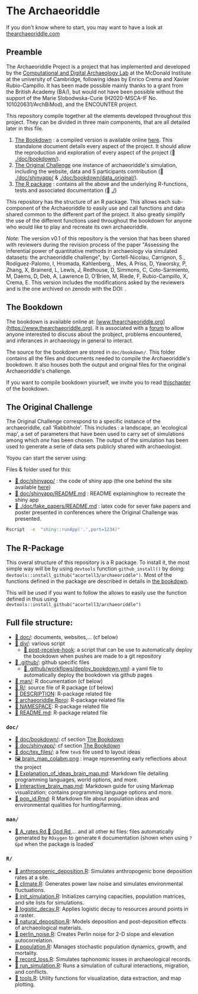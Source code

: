 # The Archaeoriddle

If you don't know where to start, you may want to have a look at [thearchaeoriddle.com](https://thearchaeoriddle.org/)

## Preamble

The Archaeoriddle Project is a project that has implemented and developed by the [Computational and Digital Archaeology Lab](https://www.arch.cam.ac.uk/research/laboratories/cdal) at the McDonald Institute at the university of Cambridge, following ideas by Enrico Crema and Xavier Rubio-Campillo. It has been made possible mainly thanks to a grant from the British Academy (BA/), but would not have been possible without the support of the Marie Slobodwska-Curie (H2020-MSCA-IF No. 101020631/ArchBiMod), and the ENCOUNTER project.

This repository compile together all the elements developed throughout this project. They can be divided in three main components, that are all detailed later in this file.

1. [The Bookdown](?tab=readme-ov-file#the-bookdown) : a compiled version is available online [here](www.thearchaeoriddle.com). This standalone document details every aspect of the project. It should allow the reproduction and exploration of every aspect of the project (:file_folder: [./doc/bookdown/](./doc/bookdown/)).
2. [The Original Challenge](?tab=readme-ov-file#the-original-challenge) one instance of archaeoriddle's simulation, including the website, data and 5 participants contribution (:file_folder: [./doc/shinyapp/](./doc/shinyapp/) & [./doc/bookdown/data_original/](./doc/bookdown/data_original/)).
2. [The R package](?tab=readme-ov-file#the-r-package) : contains all the above and the underlying R-functions, tests and associated documentation (:file_folder: [./](./))


This repository has the structure of an R package. This allows each sub-component of the Archaeoriddle to easily use and call functions and data shared common to the different part of the project. It also greatly simplify the use of the different functions used throughout the bookdown for anyone who would like to play and recreate its own archaeoriddle.


*Note:* The version v0.1 of this repository is the version that has been shared with reviewers during the revision process of the paper "Assessing the inferential power of quantitative methods in archaeology via simulated datasets: the archaeoriddle challenge", by:
Cortell-Nicolau,  Carrignon, S., Rodíguez-Palomo, I, Hromada,  Kahlenberg, , Mes, A Priss, D, Yaworsky, P, Zhang, X, Brainerd, L, Lewis, J, Redhouse, D, Simmons, C, Coto-Sarmiento, M, Daems, D, Deb, A, Lawrence D, O’Brien, M, Riede, F, Rubio-Campillo, X, Crema, E.
This version includes the modifications asked by the reviewers and is the one archived on zenodo with the DOI: . 

## The Bookdown

The bookdown is available online at: [www.thearchaeoriddle.org](https://www.thearchaeoriddle.org). It is associated with a [forum](https://www.thearchaeoriddle.org/forum) to allow anyone interested to discuss about the probject, problems encountered, and inferances in archaeology in general to interact.

The source for the bookdown are stored in `doc/bookdown/`.
This folder contains all the files and documents needed to compile the Archaeoriddle's bookdown. It also houses both the output and original files for the original Archaeoriddle's challenge.

If you want to compile bookdown yourself, we invite you to read [thischapter](https://thearchaeoriddle.org/index.html#compiling-the-book) of the bookdown.


## The Original Challenge 

The Original Challenge correspond to a specific instance of the archaeoriddle, call 'Rabbithole'. This includes : a landscape, an 'ecological map', a set of parameters that have been used to carry set of simulations among which  _one_ has been chosen. The output of the simulation has been used to generate a serie of data sets publicly shared with archaeologist.

Yoyou can start the server using:

Files & folder used for this:

- [:file_folder: doc/shinyapp/]() : the code of  shiny app (the one behind the site available [here](https://theia.arch.cam.ac.uk/archaeoriddle))
- [📄 doc/shinyapp/README.md]() : README explaininghow to recreate the shiny app
- [:file_folder: ./doc/fake_papers/README.md]() :  latex code for sever fake papers and poster presented in conferences where the Original Challenge was presented.

```bash
Rscript  -e  "shiny::runApp('.',port=1234)"
```


## The R-Package 

This overal structure of this repository is a R package. 
To install it, the most simple way will be by using `devtools` function `github_install()` by doing: `devtools::install_github("acortell3/archaeoriddle")`.
Most of the functions defined in the package are described in details in [the bookdown](https://www.thearchaeoriddle).

This will be used if you want to follow the  allows to easily use the function defined in  thus using `devtools::install_github("acortell3/archaeoriddle")` 


## Full file structure:

- [:file_folder: doc/](./doc/): documents, websites,... (cf below)
- [:file_folder: div/](./div/): various script
    - [📄 post-receive-hook](./div/post-receive-hook): a script that can be use to automatically deploy the bookdown when pushes are made to a git repository 
- [:file_folder: .github/](./.github/): github specific files
    - [📄 .github/workflows/deploy_bookdown.yml](./.github/workflows/deploy_bookdown.yml): a yaml file to automatically deploy the bookdown via github pages
- [:file_folder: man/](./man/): R documentation (cf below)
- [:file_folder: R/](./R/): source file of R package (cf below)
- [📄 DESCRIPTION](./DESCRIPTION): R-package related file
- [📄 archaeoriddle.Rproj](./archaeoriddle.Rproj): R-package related file
- [📄 NAMESPACE](./NAMESPACE): R-package related file
- [📄 README.md](./README.md): R-package related file



### `doc/`

- [:file_folder: doc/bookdown/](./doc/bookdown/): cf section [The Bookdown](#the-bookdown)
- [:file_folder: doc/shinyapp/](./doc/shinyapp/): cf section [The Bookdown](?tab=readme-ov-file#the-original-challenge)
- [:file_folder: doc/tex_files/](./doc/tex_files//): a few `tex`s file used to layout ideas
- [🖼️  brain_map_colabm.png](./doc/brain_map_colabm.png) : image representing early reflections about the project
- [📄 Explanation_of_ideas_brain_map.md](./doc/Explanation_of_ideas_brain_map.md): Markdown file detailing programming languages, world options, and more.
- [📄 interactive_brain_map.md](./doc/interactive_brain_map.md): Markdown guide for using Markmap visualization; contains programming language options and more.
- [📄 pop_id.Rmd](./doc/pop_id.Rmd): R Markdown file about population ideas and environmental qualities for hunting/farming.

### `man/`
- [📄 A_rates.Rd](./man/A_rates.Rd),[📄 Gpd.Rd](./man/Gpd.Rd),... and all other `Rd` files: files automatically generated by `ROxygen` to generate `R` documentation (shown when using `?Gpd` when the package is loaded`

### `R/`

- [📄 anthropogenic_deposition.R](./R/anthropogenic_deposition.R): Simulates anthropogenic bone deposition rates at a site.
- [📄 climate.R](./R/climate.R): Generates power law noise and simulates environmental fluctuations.
- [📄 init_simulation.R](./R/init_simulation.R): Initializes carrying capacities, population matrices, and site lists for simulations.
- [📄 logistic_decay.R](./R/logistic_decay.R): Applies logistic decay to resources around points in a raster.
- [📄 natural_deposition.R](./R/natural_deposition.R): Models deposition and post-deposition effects of archaeological materials.
- [📄 perlin_noise.R](./R/perlin_noise.R): Creates Perlin noise for 2-D slope and elevation autocorrelation.
- [📄 population.R](./R/population.R): Manages stochastic population dynamics, growth, and mortality.
- [📄 record_loss.R](./R/record_loss.R): Simulates taphonomic losses in archaeological records.
- [📄 run_simulation.R](./R/run_simulation.R): Runs a simulation of cultural interactions, migration, and conflicts.
- [📄 tools.R](./R/tools.R): Utility functions for visualization, data extraction, and map plotting.


